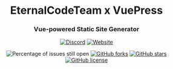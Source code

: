 <div align="center">
    
# EternalCodeTeam x VuePress
### Vue-powered Static Site Generator

[![Discord](https://img.shields.io/discord/889460117953720351?color=%237289DA&logo=discord&logoColor=white&style=for-the-badge)](https://discord.gg/FQ7jmGBd6c)
[![Website](https://img.shields.io/badge/-website-orange?style=for-the-badge&logo=internet-explorer&logoColor=white)](https://eternalcode.pl/)

![Percentage of issues still open](https://img.shields.io/github/issues/EternalCodeTeam/docs?style=for-the-badge)
[![GitHub forks](https://img.shields.io/github/forks/EternalCodeTeam/docs?style=for-the-badge)](https://github.com/EternalCodeTeam/docs/network)
[![GitHub stars](https://img.shields.io/github/stars/EternalCodeTeam/docs?style=for-the-badge)](https://github.com/EternalCodeTeam/docs/stargazers)
[![GitHub license](https://img.shields.io/github/license/EternalCodeTeam/docs?style=for-the-badge)](https://github.com/EternalCodeTeam/docs/blob/master/LICENSE)    
    
</div>
